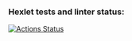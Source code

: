 ### Hexlet tests and linter status:
[![Actions Status](https://github.com/bfd77/algorithms-project-69/workflows/hexlet-check/badge.svg)](https://github.com/bfd77/algorithms-project-69/actions)